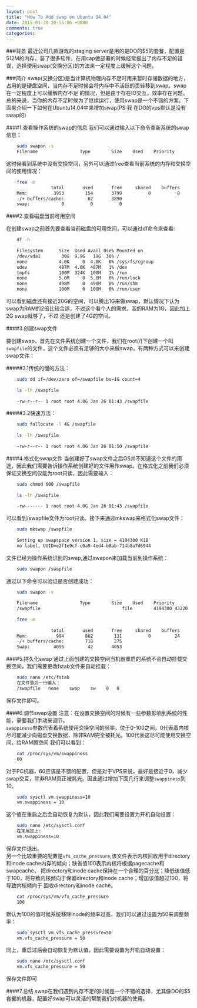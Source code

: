 ```yaml
---
layout: post
title: "How To Add swap on Ubuntu 14.04"
date: 2015-01-30 20:55:06 +0800
comments: true
categories: 
---
```


###背景
最近公司几款游戏的staging server是用的是DO的$5的套餐，配置是512M的内存，装了很多软件，在用cap做部署的时候经常报出了内存不足的错误，选择使用swap(交换分区)的方法来一定程度上缓解这个问题。    

###简介
swap(交换分区)是当计算机物理内存不足时用来暂时存储数据的地方，占用的是硬盘空间，当内存不足时候会将内存中不活跃的页转移到swap。swap在一定程度上可以缓解内存不足
的情况，但是由于存在IO交互，效率存在问题。总的来说，当你的内存不足时候为了继续运行，使用swap是一个不错的方案。下面来介绍一下如何在Ubuntu14.04中来增加swap(PS:我
在DO的vps默认是没有swap的)  

####1.查看操作系统的swap的信息
我们可以通过输入以下命令查新系统的swap信息： 

```bash
    sudo swapon -s 
    Filename                Type        Size    Used    Priority    
```
这时候看到系统中没有交换空间，另外可以通过free查看当前系统的内存和交换空间的使用情况：  
```bash
    free -m
                 total       used       free     shared    buffers     cached
    Mem:          3953        154       3799          0          8         83
    -/+ buffers/cache:         62       3890
    swap:            0          0          0
```

####2.查看磁盘当前可用空间

在创建swap之前首先要查看当前磁盘的可用空间，可以通过df命令来查看:   

```bash
    df -h
    
    Filesystem      Size  Used Avail Use% Mounted on
    /dev/vda1        30G  9.9G   19G  36% /
    none            4.0K     0  4.0K   0% /sys/fs/cgroup
    udev            487M  4.0K  487M   1% /dev
    tmpfs           100M  324K  100M   1% /run
    none            5.0M     0  5.0M   0% /run/lock
    none            498M     0  498M   0% /run/shm
    none            100M     0  100M   0% /run/user
```

可以看到磁盘还有接近20G的空间，可以腾出1G来做swap，默认情况下认为swap为RAM的2倍比较合适，不过这个看个人的需求，我的RAM为1G，因此加上2G swap就够了，不过
还是创建了4G的空间。

####3.创建swap文件

要创建swap，首先在文件系统创建一个文件，我们在root(/)下创建一个叫`swapfile`的文件，这个文件必须有足够的大小来做swap，有两种方式可以来创建swap文件：  

#####3.1传统的慢的方法：

```bash
    sudo dd if=/dev/zero of=/swapfile bs=1G count=4
    
    ls -lh /swapfile
    
    -rw-r--r-- 1 root root 4.0G Jan 26 01:43 /swapfile
``` 
#####3.2快速方法：

```bash
    sudo fallocate -l 4G /swapfile
    
    ls -lh /swapfile
    
    -rw-r--r-- 1 root root 4.0G Jan 26 01:50 /swapfile
```
####4.格式化swap文件
当创建好了swap文件之后OS并不知道这个文件的用途，因此我们需要告诉操作系统创建好的文件用作swap。在格式化之前我们必须保证交换空间仅能为root只读，因此需要输入：  

```bash    
    sudo chmod 600 /swapfile
    
    ls -lh /swapfile
    
    -rw------- 1 root root 4.0G Jan 26 01:43 /swapfile
```
可以看到/swapfile文件为root只读。接下来通过mkswap来格式化swap文件：  

```bash
    sudo mkswap /swapfile
    
    Setting up swapspace version 1, size = 4194300 KiB
    no label, UUID=e2f1e9cf-c0a9-4ed4-b8ab-714b8a7d6944
```

文件已经为操作系统识别的swap,通过swapon来加载当前到操作系统：  

```bash
    sudo swapon /swapfile
```
通过以下命令可以验证是否创建成功：  

```bash
    sudo swapon -s
    
    Filename				Type		Size	Used	Priority
    /swapfile                               file		4194300	43220	-1
    
    free -m
    
                 total       used       free     shared    buffers     cached
    Mem:           994        862        131          0         24        118
    -/+ buffers/cache:        718        275
    Swap:         4095         42       4053
```
####5.持久化swap
通过上面创建的交换空间当机器重启的系统不会自动挂载交换空间，我们需要更改fstab文件来自动挂载：  

```bash
    sudo nano /etc/fstab
    在文件最后一行输入：
    /swapfile   none    swap    sw    0   0
```
保存文件即可。  

####6.调节swap设置
注意：在设置交换空间的时候有一些参数影响到系统的性能，需要我们手动来调节。  
`swappiness`参数代表着系统使用交换空间的频率，位于0-100之间，0代表着内核尽可能减少向磁盘交换数据，除非RAM完全被耗光。100代表这尽可能使用交换空间，给RAM腾空间
我们可以看到： 

```bash
    cat /proc/sys/vm/swappiness
    60
```
对于PC机器，60应该是不错的配置，但是对于VPS来说，最好是接近于0，减少swap交互，除非RAM真正被耗光。因此通过增加下面几行来调整`swappiness`到10。  

```bash
    sudo sysctl vm.swappiness=10
    vm.swappiness = 10
```

这个值在重启之后会自动恢复为默认，因此我们需要设置为开机自动设置：  

```bash
    sudo nano /etc/sysctl.conf
    在末尾加上:
    vm.swappiness=10
````

保存文件退出。  
另一个比较重要的配置是`vfs_cache_pressure`,该文件表示内核回收用于directory和inode cache内存的倾向；缺省值100表示内核将根据pagecache和swapcache，
把directory和inode cache保持在一个合理的百分比；降低该值低于100，将导致内核倾向于保留directory和inode cache；增加该值超过100，将导致内核倾向于
回收directory和inode cache。  

```bash
    cat /proc/sys/vm/vfs_cache_pressure
    100
```

默认为100的值时候系统移除inode的频率过高，我们可以通过设置为50来调整频率：

```bash
    sudo sysctl vm.vfs_cache_pressure=50
    vm.vfs_cache_pressure = 50
```
同上，重启过后会自动恢复为默认值，因此需要设置为开机自动设置：

```bash
    sudo nano /etc/sysctl.conf
    vm.vfs_cache_pressure = 50
```
保存文件即可  


####7.总结
swap在我们遇到内存不足的时候是一个不错的选择，尤其像DO的$5套餐的机器，配置好swap可以灵活的帮助我们对机器的使用。